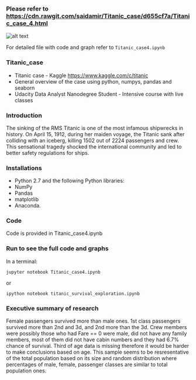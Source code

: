 ### Please refer to https://cdn.rawgit.com/saidamir/Titanic_case/d655cf7a/Titanic_case_4.html

![alt text](https://cloud.githubusercontent.com/assets/20246711/25712563/d9c9ee3a-30a6-11e7-8cb1-41a8ed575c1f.png)

For detailed file with code and graph refer to 
`Titanic_case4.ipynb`

### Titanic_case
* Titanic case - Kaggle https://www.kaggle.com/c/titanic
* General overview of the case using python, numpys, pandas and seaborn
* Udacity Data Analyst Nanodegree Student - Intensive course with live classes

### Introduction
The sinking of the RMS Titanic is one of the most infamous shipwrecks in history. On April 15, 1912, during her maiden voyage, the Titanic sank after colliding with an iceberg, killing 1502 out of 2224 passengers and crew. This sensational tragedy shocked the international community and led to better safety regulations for ships.

### Installations
* Python 2.7 and the following Python libraries:
* NumPy
* Pandas
* matplotlib
* Anaconda.

### Code
Code is provided in Titanic_case4.ipynb

### Run to see the full code and graphs

In a terminal:

`jupyter notebook Titanic_case4.ipynb`

or

`ipython notebook titanic_survival_exploration.ipynb`

### Executive summary of research
Female passengers survived more than male ones. 1st class passengers survived more than 2nd and 3d, and 2nd more than the 3d. Crew members were possibly those who had Fare == 0 were male, did not have any family members, most of them did not have cabin numbers and they had 6.7% chance of survival. Third of age data is missing therefore it would be harder to make conclusions based on age. This sample seems to be resresentative of the total population based on its size and random distribution where percentages of male, female, passenger classes are similar to total population ones.

#
